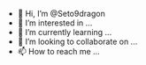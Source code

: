 - 👋 Hi, I’m @Seto9dragon
- 👀 I’m interested in ...
- 🌱 I’m currently learning ...
- 💞️ I’m looking to collaborate on ...
- 📫 How to reach me ...

<!---
Seto9dragon/Seto9dragon is a ✨ special ✨ repository because its `README.md` (this file) appears on your GitHub profile.
You can click the Preview link to take a look at your changes.
--->
